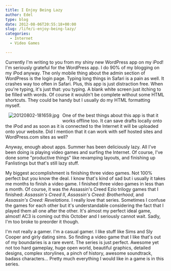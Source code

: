 ```yaml
---
title: I Enjoy Being Lazy
author: Edel
type: blog
date: 2012-08-06T20:55:18+00:00
slug: /life/i-enjoy-being-lazy/
categories:
  - Internet
  - Video Games

---
```

Currently I'm writing to you from my shiny new WordPress app on my iPod! I'm seriously grateful for the WordPress app. I do 90% of my blogging on my iPod anyway. The only mobile thing about the admin section of WordPress is the login page. Typing long things in Safari is a pain as well. It crashes way too often in Safari. Plus, this app is just distraction free. When you're typing, it's just that: you typing. A blank white screen just itching to be filled with words. Of course it wouldn't be complete without some HTML shortcuts. They could be handy but I usually do my HTML formatting myself.

<div style="padding:0px 10px 10px 10px;float:left;">
  <img src="http://brokenphrases.info/wp-content/uploads/2012/08/20120802-181659.jpg" alt="20120802-181659.jpg" class="alignnone size-full" />
</div>

One of the best things about this app is that it works offline too. It can save drafts locally onto the iPod and as soon as it is connected to the Internet it will be uploaded onto your website. Did I mention that it can work with self hosted sites and WordPress.com sites as well?

Anyway, enough about apps. Summer has been deliciously lazy. All I've been doing is playing video games and surfing the Internet. Of course, I've done some "productive things" like revamping layouts, and finishing up Fanlistings but that's still lazy stuff.

My biggest accomplishment is finishing three video games. Not 100% perfect but you know the deal. I know that's kind of sad but i usually it takes me months to finish a video game. I finished three video games in less than a month. Of course, it was the Assassin's Creed Ezio trilogy games that I finished: _Assassin's Creed II_, _Assassin's Creed: Brotherhood_, and _Assassin's Creed: Revelations_. I really love that series. Sometimes I confuse the games for each other but it's understandable considering the fact that I played them all one after the other. It's almost my perfect ideal game, almost! AC3 is coming out this October and I seriously cannot wait. Sadly, I'm too broke to preorder it though.

I'm not really a gamer. I'm a casual gamer. I like stuff like Sims and Sly Cooper and girly dating sims. So finding a video game that I like that's out of my boundaries is a rare event. The series is just perfect. Awesome yet not too hard gameplay, huge open world, beautiful graphics, detailed designs, complex storylines, a pinch of history, awesome soundtrack, badass characters... Pretty much everything I would like in a game is in this series.


